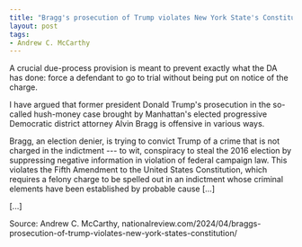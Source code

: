 ```yaml
---
title: "Bragg's prosecution of Trump violates New York State's Constitution"
layout: post
tags:
- Andrew C. McCarthy
---
```


A crucial due-process provision is meant to prevent exactly what the DA has done: force a defendant to go to trial without being put on notice of the charge.

I have argued that former president Donald Trump's prosecution in the so-called hush-money case brought by Manhattan's elected progressive Democratic district attorney Alvin Bragg is offensive in various ways.

Bragg, an election denier, is trying to convict Trump of a crime that is not charged in the indictment --- to wit, conspiracy to steal the 2016 election by suppressing negative information in violation of federal campaign law. This violates the Fifth Amendment to the United States Constitution, which requires a felony charge to be spelled out in an indictment whose criminal elements have been established by probable cause \[...\]

\[...\]

Source: Andrew C. McCarthy, nationalreview.com/2024/04/braggs-prosecution-of-trump-violates-new-york-states-constitution/
